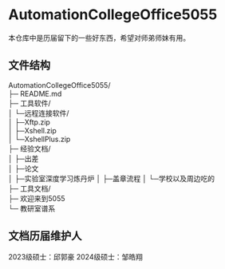 # AutomationCollegeOffice5055
本仓库中是历届留下的一些好东西，希望对师弟师妹有用。
## 文件结构
AutomationCollegeOffice5055/  
├─	README.md  
├─	工具软件/  
│	└─远程连接软件/  
│		├─Xftp.zip  
│		├─Xshell.zip  
│		└─XshellPlus.zip  
├─	经验文档/  
│	├─出差  
│	├─论文  
│	├─实验室深度学习炼丹炉 
│	├─盖章流程
│	└─学校以及周边吃的  
├─	工具文档/  
├─	欢迎来到5055  
└─	教研室谱系  
## 文档历届维护人
2023级硕士：邱郭豪 
2024级硕士：邹皓翔
